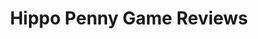---
title: Hippo Penny Game Reviews
layout: scoredetail
permalink: /meta-score/tetris-effect-connected
header:
  teaser: /assets/images/tetris-effect-connected.jpg
  video:
    id: yGWIjV7BNEw
    provider: youtube
---